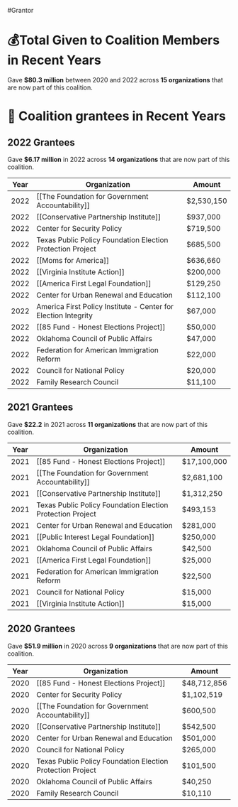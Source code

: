 #Grantor 

# 💰Total Given to Coalition Members in Recent Years

Gave **$80.3 million** between 2020 and 2022 across **15 organizations** that are now part of this coalition.
# 💸 Coalition grantees in Recent Years

## 2022 Grantees

Gave **$6.17 million** in 2022 across **14 organizations** that are now part of this coalition.

| Year | Organization                                                   | Amount     |
| ---- | -------------------------------------------------------------- | ---------- |
| 2022 | [[The Foundation for Government Accountability]]               | $2,530,150 |
| 2022 | [[Conservative Partnership Institute]]                         | $937,000   |
| 2022 | Center for Security Policy                                     | $719,500   |
| 2022 | Texas Public Policy Foundation Election Protection Project     | $685,500   |
| 2022 | [[Moms for America]]                                           | $636,660   |
| 2022 | [[Virginia Institute Action]]                                  | $200,000   |
| 2022 | [[America First Legal Foundation]]                             | $129,250   |
| 2022 | Center for Urban Renewal and Education                         | $112,100   |
| 2022 | America First Policy Institute - Center for Election Integrity | $67,000    |
| 2022 | [[85 Fund - Honest Elections Project]]                         | $50,000    |
| 2022 | Oklahoma Council of Public Affairs                             | $47,000    |
| 2022 | Federation for American Immigration Reform                     | $22,000    |
| 2022 | Council for National Policy                                    | $20,000    |
| 2022 | Family Research Council                                        | $11,100    |

## 2021 Grantees

Gave **$22.2** in 2021 across **11 organizations** that are now part of this coalition.

| Year | Organization                                               | Amount      |
| ---- | ---------------------------------------------------------- | ----------- |
| 2021 | [[85 Fund - Honest Elections Project]]                     | $17,100,000 |
| 2021 | [[The Foundation for Government Accountability]]           | $2,681,100  |
| 2021 | [[Conservative Partnership Institute]]                     | $1,312,250  |
| 2021 | Texas Public Policy Foundation Election Protection Project | $493,153    |
| 2021 | Center for Urban Renewal and Education                     | $281,000    |
| 2021 | [[Public Interest Legal Foundation]]                       | $250,000    |
| 2021 | Oklahoma Council of Public Affairs                         | $42,500     |
| 2021 | [[America First Legal Foundation]]                         | $25,000     |
| 2021 | Federation for American Immigration Reform                 | $22,500     |
| 2021 | Council for National Policy                                | $15,000     |
| 2021 | [[Virginia Institute Action]]                              | $15,000     |

## 2020 Grantees

Gave **$51.9 million** in 2020 across **9 organizations** that are now part of this coalition.

| Year | Organization                                               | Amount      |
| ---- | ---------------------------------------------------------- | ----------- |
| 2020 | [[85 Fund - Honest Elections Project]]                     | $48,712,856 |
| 2020 | Center for Security Policy                                 | $1,102,519  |
| 2020 | [[The Foundation for Government Accountability]]           | $600,500    |
| 2020 | [[Conservative Partnership Institute]]                     | $542,500    |
| 2020 | Center for Urban Renewal and Education                     | $501,000    |
| 2020 | Council for National Policy                                | $265,000    |
| 2020 | Texas Public Policy Foundation Election Protection Project | $101,500    |
| 2020 | Oklahoma Council of Public Affairs                         | $40,250     |
| 2020 | Family Research Council                                    | $10,110     |
